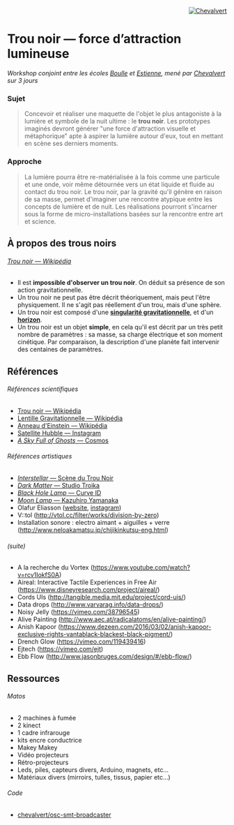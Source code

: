 <p align="right">
  <a href="http://chevalvert.fr/">
    <img src="https://avatars0.githubusercontent.com/u/7009492?v=3&s=75&raw=true" alt="Chevalvert">
  </a>
</p>

# Trou noir — force d’attraction lumineuse

*Workshop conjoint entre les écoles [Boulle](http://www.ecole-boulle.org/) et [Estienne](http://www.ecole-estienne.paris/), mené par [Chevalvert](http://chevalvert.fr/) sur 3 jours*


### Sujet
> Concevoir et réaliser une maquette de l'objet le plus antagoniste à la lumière et symbole de la nuit ultime : le **trou noir**. Les prototypes imaginés devront générer "une force d'attraction visuelle et métaphorique" apte à aspirer la lumière autour d'eux, tout en mettant en scène ses derniers moments.

### Approche
> La lumière pourra être re-matérialisée à la fois comme une particule et une onde, voir même détournée vers un état liquide et fluide au contact du trou noir. Le trou noir, par la gravité qu'il génère en raison de sa masse, permet d'imaginer une rencontre atypique entre les concepts de lumière et de nuit. Les réalisations pourront s'incarner sous la forme de micro-installations basées sur la rencontre entre art et science.


## À propos des trous noirs
###### [Trou noir — Wikipédia](https://fr.wikipedia.org/wiki/Trou_noir)
- Il est **impossible d'observer un trou noir**. On déduit sa présence de son action gravitationnelle.
- Un trou noir ne peut pas être décrit théoriquement, mais peut l'être physiquement. Il ne s'agit pas réellement d'un trou, mais d'une sphère.
- Un trou noir est composé d'une [**singularité gravitationnelle**](https://fr.wikipedia.org/wiki/Singularit%C3%A9_gravitationnelle), et d'un [**horizon**](https://fr.wikipedia.org/wiki/Horizon_(trou_noir)).
- Un trou noir est un objet **simple**, en cela qu'il est décrit par un très petit nombre de paramètres : sa masse, sa charge électrique et son moment cinétique. Par comparaison, la description d'une planète fait intervenir des centaines de paramètres. 


## Références
###### Références scientifiques
- [Trou noir — Wikipédia](https://fr.wikipedia.org/wiki/Trou_noir)
- [Lentille Gravitationnelle — Wikipédia](https://fr.wikipedia.org/wiki/Lentille_gravitationnelle)
- [Anneau d'Einstein — Wikipédia](https://fr.wikipedia.org/wiki/Anneau_d%27Einstein)
- [Satellite Hubble — Instagram](https://www.instagram.com/hubble_space/)
- [*A Sky Full of Ghosts* — Cosmos](https://en.wikipedia.org/wiki/A_Sky_Full_of_Ghosts)

###### Références artistiques
- [*Interstellar* — Scène du Trou Noir](https://www.youtube.com/watch?v=YdSz12Glhlw)
- [*Dark Matter* — Studio Troika](http://troika.uk.com/work/dark-matter-art-basel-unlimited/)
- [*Black Hole Lamp* — Curve ID](http://www.designboom.com/design/curve-id-black-hole-lamp-dario-narvaez-anthony-baxter-11-24-2016/)
- [*Moon Lamp* — Kazuhiro Yamanaka](http://www.designboom.com/design/kazuhiro-yamanaka-collapsible-moon-lamp-11-23-2016/)
- Olafur Eliasson ([website](http://olafureliasson.net/archive/artwork), [instagram](https://www.instagram.com/studioolafureliasson/))
- V::tol (http://vtol.cc/filter/works/division-by-zero)
- Installation sonore : electro aimant + aiguilles + verre (http://www.neloakamatsu.jp/chijikinkutsu-eng.html)
###### (suite)
- A la recherche du Vortex (https://www.youtube.com/watch?v=rcv1IokfS0A)
- Aireal: Interactive Tactile Experiences in Free Air (https://www.disneyresearch.com/project/aireal/)
- Cords UIs (http://tangible.media.mit.edu/project/cord-uis/)
- Data drops (http://www.varvarag.info/data-drops/)
- Noisy Jelly (https://vimeo.com/38796545)
- Alive Painting (http://www.aec.at/radicalatoms/en/alive-painting/)
- Anish Kapoor (https://www.dezeen.com/2016/03/02/anish-kapoor-exclusive-rights-vantablack-blackest-black-pigment/)
- Drench Glow (https://vimeo.com/119439416)
- Ejtech (https://vimeo.com/ejt)
- Ebb Flow (http://www.jasonbruges.com/design/#/ebb-flow/)

## Ressources
###### Matos
- 2 machines à fumée
- 2 kinect
- 1 cadre infrarouge
- kits encre conductrice
- Makey Makey
- Vidéo projecteurs
- Rétro-projecteurs
- Leds, piles, capteurs divers, Arduino, magnets, etc...
- Matériaux divers (mirroirs, tulles, tissus, papier etc...)

###### Code
- [chevalvert/osc-smt-broadcaster](https://github.com/chevalvert/osc-smt-broadcaster)
